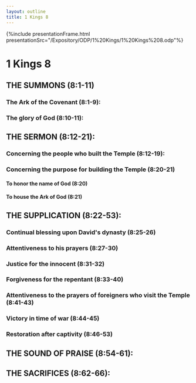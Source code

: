 ```yaml
---
layout: outline
title: 1 Kings 8
---
```

{%include presentationFrame.html presentationSrc="/Expository/ODP/1%20Kings/1%20Kings%208.odp"%}

# 1 Kings 8 
## THE SUMMONS (8:1-11) 
###  The Ark of the Covenant (8:1-9): 
###  The glory of God (8:10-11): 
## THE SERMON (8:12-21): 
###  Concerning the people who built the Temple (8:12-19): 
###  Concerning the purpose for building the Temple (8:20-21) 
####  To honor the name of God (8:20) 
####  To house the Ark of God (8:21) 
## THE SUPPLICATION (8:22-53): 
###  Continual blessing upon David\'s dynasty (8:25-26) 
###  Attentiveness to his prayers (8:27-30) 
###  Justice for the innocent (8:31-32) 
###  Forgiveness for the repentant (8:33-40) 
###  Attentiveness to the prayers of foreigners who visit the Temple (8:41-43) 
###  Victory in time of war (8:44-45) 
###  Restoration after captivity (8:46-53) 
## THE SOUND OF PRAISE (8:54-61): 
## THE SACRIFICES (8:62-66): 
